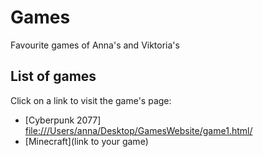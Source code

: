 # Games

Favourite games of Anna's and Viktoria's
## List of games

Click on a link to visit the game's page:
* [Cyberpunk 2077] <file:///Users/anna/Desktop/GamesWebsite/game1.html/>
* [Minecraft](link to your game)

